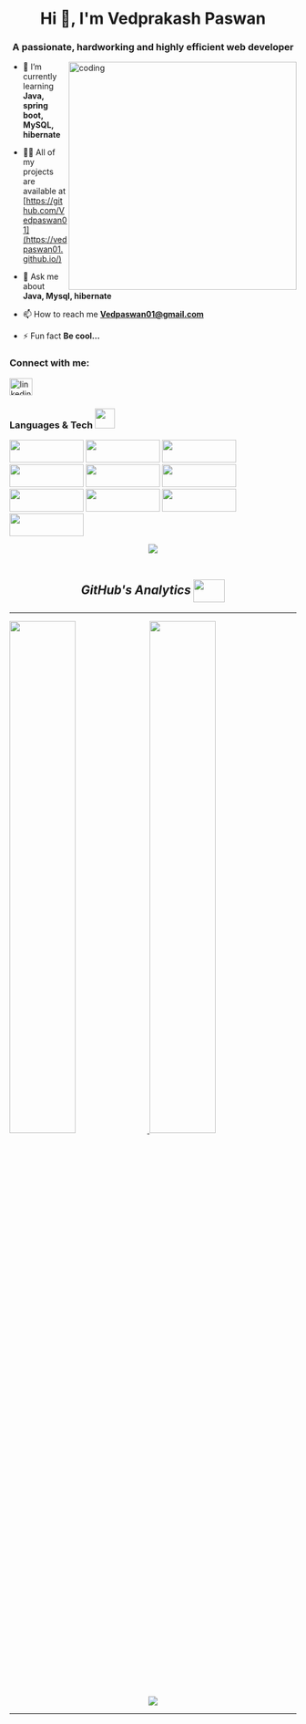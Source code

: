 <h1 align="center">Hi 👋, I'm Vedprakash Paswan</h1>
<h3 align="center">A passionate, hardworking and highly efficient web developer</h3>

<img align="right" alt="coding" width="400" src="https://cdn.dribbble.com/users/1162077/screenshots/3848914/programmer.gif">

- 🌱 I’m currently learning **Java, spring boot, MySQL, hibernate**

- 👨‍💻 All of my projects are available at [https://github.com/Vedpaswan01](https://vedpaswan01.github.io/)

- 💬 Ask me about **Java, Mysql, hibernate**

- 📫 How to reach me **Vedpaswan01@gmail.com**

- ⚡ Fun fact **Be cool...**

<h3 align="left">Connect with me:</h3>
<p align="left">
<a href="https://www.linkedin.com/in/vedprakash97/" target="blank"><img align="center" src="https://raw.githubusercontent.com/rahuldkjain/github-profile-readme-generator/master/src/images/icons/Social/linked-in-alt.svg" alt="linkedin.com/in/Vedpaswan01/" height="30" width="40" /></a>
</p>

<h3>Languages & Tech <img src="https://camo.githubusercontent.com/beb64ff21c883e318e4f5db5231c2ba4175705bea1c9249e82a41ab375db4f75/68747470733a2f2f6d65646961322e67697068792e636f6d2f6d656469612f51737347456d706b79454f684243623765312f67697068792e6769663f6369643d656366303565343761306e336769316266716e74716d6f62386739616964316f796a327772336473336d67373030626c267269643d67697068792e676966" width="35"/></h3> 

<p>
<img src="https://img.shields.io/badge/HTML5-E34F26?style=for-the-badge&logo=html5&logoColor=white" width="130px" height="40px"/> <img src="https://img.shields.io/badge/CSS3-1572B6?style=for-the-badge&logo=css3&logoColor=white" width="130px" height="40px"/>
<img src="https://img.shields.io/badge/JavaScript-323330?style=for-the-badge&logo=javascript&logoColor=F7DF1E" width="130px" height="40px"/>
<img src="https://img.shields.io/badge/Node.js-339933?style=for-the-badge&logo=nodedotjs&logoColor=white" width="130px" height="40px"/>
<img src="https://img.shields.io/badge/java-%23ED8B00.svg?style=for-the-badge&logo=java&logoColor=white" width="130px" height="40px"/>
<img src="https://img.shields.io/badge/spring-%236DB33F.svg?style=for-the-badge&logo=spring&logoColor=white" width="130px" height="40px"/>
<img src="https://img.shields.io/badge/mysql-%2300f.svg?style=for-the-badge&logo=mysql&logoColor=white" width="130px" height="40px"/>
<img src="https://img.shields.io/badge/github-%23121011.svg?style=for-the-badge&logo=github&logoColor=white" width="130px" height="40px"/>
<img src="https://img.shields.io/badge/Apache%20Maven-C71A36?style=for-the-badge&logo=Apache%20Maven&logoColor=white" width="130px" height="40px"/>
<img src="https://img.shields.io/badge/Gradle-02303A.svg?style=for-the-badge&logo=Gradle&logoColor=white" width="130px" height="40px"/>
</p>

<p  align="center">
<img src="https://user-images.githubusercontent.com/73097560/115834477-dbab4500-a447-11eb-908a-139a6edaec5c.gif">                  
<br>
<br/>

<h2 align="center" margin-top="20px"><i>GitHub's Analytics <img align="center" height="40" width="55" src="https://media1.giphy.com/media/3oiaLa13GUehTbgDfs/giphy.gif" /></i></h2>
<hr>
<p align="left">
<a href="https://github.com/Vedpaswan01">
  <img width="48%" src="https://github-readme-streak-stats.herokuapp.com?user=Vedpaswan01&theme=github-dark-blue&date_format=j%20M%5B%20Y%5D"/>
  <img width="48%" src="https://github-readme-stats-eight-theta.vercel.app/api/top-langs/?username=Vedpaswan01&layout=compact&langs_count=8&theme=algolia"/>
  <p align="center">
  <img src="https://github-readme-stats-eight-theta.vercel.app/api?username=Vedpaswan01&show_icons=true&theme=algolia&include_all_commits=true&count_private=true" /></p>
</a>
</p>
<hr>
